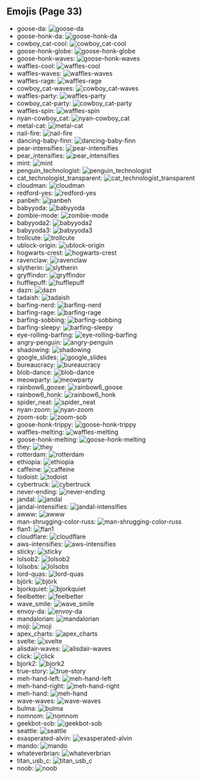 
## Emojis (Page 33)

* goose-da: ![goose-da](output/goose-da)
* goose-honk-da: ![goose-honk-da](output/goose-honk-da)
* cowboy_cat-cool: ![cowboy_cat-cool](output/cowboy_cat-cool)
* goose-honk-globe: ![goose-honk-globe](output/goose-honk-globe.gif)
* goose-honk-waves: ![goose-honk-waves](output/goose-honk-waves.gif)
* waffles-cool: ![waffles-cool](output/waffles-cool.png)
* waffles-waves: ![waffles-waves](output/waffles-waves.gif)
* waffles-rage: ![waffles-rage](output/waffles-rage.png)
* cowboy_cat-waves: ![cowboy_cat-waves](output/cowboy_cat-waves.gif)
* waffles-party: ![waffles-party](output/waffles-party.gif)
* cowboy_cat-party: ![cowboy_cat-party](output/cowboy_cat-party.gif)
* waffles-spin: ![waffles-spin](output/waffles-spin.gif)
* nyan-cowboy_cat: ![nyan-cowboy_cat](output/nyan-cowboy_cat.gif)
* metal-cat: ![metal-cat](output/metal-cat.png)
* nail-fire: ![nail-fire](output/nail-fire.png)
* dancing-baby-finn: ![dancing-baby-finn](output/dancing-baby-finn.gif)
* pear-intensifies: ![pear-intensifies](output/pear-intensifies.gif)
* pear_intensifies: ![pear_intensifies](output/pear_intensifies)
* mint: ![mint](output/mint.png)
* penguin_technologist: ![penguin_technologist](output/penguin_technologist.png)
* cat_technologist_transparent: ![cat_technologist_transparent](output/cat_technologist_transparent.png)
* cloudman: ![cloudman](output/cloudman.png)
* redford-yes: ![redford-yes](output/redford-yes.gif)
* panbeh: ![panbeh](output/panbeh.png)
* babyyoda: ![babyyoda](output/babyyoda.png)
* zombie-mode: ![zombie-mode](output/zombie-mode.gif)
* babyyoda2: ![babyyoda2](output/babyyoda2.png)
* babyyoda3: ![babyyoda3](output/babyyoda3.jpg)
* trollcute: ![trollcute](output/trollcute.png)
* ublock-origin: ![ublock-origin](output/ublock-origin.png)
* hogwarts-crest: ![hogwarts-crest](output/hogwarts-crest.png)
* ravenclaw: ![ravenclaw](output/ravenclaw.png)
* slytherin: ![slytherin](output/slytherin.png)
* gryffindor: ![gryffindor](output/gryffindor.png)
* hufflepuff: ![hufflepuff](output/hufflepuff.png)
* dazn: ![dazn](output/dazn.png)
* tadaish: ![tadaish](output/tadaish.png)
* barfing-nerd: ![barfing-nerd](output/barfing-nerd.png)
* barfing-rage: ![barfing-rage](output/barfing-rage.png)
* barfing-sobbing: ![barfing-sobbing](output/barfing-sobbing.png)
* barfing-sleepy: ![barfing-sleepy](output/barfing-sleepy.png)
* eye-rolling-barfing: ![eye-rolling-barfing](output/eye-rolling-barfing.png)
* angry-penguin: ![angry-penguin](output/angry-penguin.png)
* shadowing: ![shadowing](output/shadowing.jpg)
* google_slides: ![google_slides](output/google_slides.png)
* bureaucracy: ![bureaucracy](output/bureaucracy.png)
* blob-dance: ![blob-dance](output/blob-dance.gif)
* meowparty: ![meowparty](output/meowparty.gif)
* rainbow6_goose: ![rainbow6_goose](output/rainbow6_goose.png)
* rainbow6_honk: ![rainbow6_honk](output/rainbow6_honk)
* spider_neat: ![spider_neat](output/spider_neat.gif)
* nyan-zoom: ![nyan-zoom](output/nyan-zoom.gif)
* zoom-sob: ![zoom-sob](output/zoom-sob.png)
* goose-honk-trippy: ![goose-honk-trippy](output/goose-honk-trippy.gif)
* waffles-melting: ![waffles-melting](output/waffles-melting.gif)
* goose-honk-melting: ![goose-honk-melting](output/goose-honk-melting.gif)
* they: ![they](output/they.jpg)
* rotterdam: ![rotterdam](output/rotterdam.png)
* ethiopia: ![ethiopia](output/ethiopia.png)
* caffeine: ![caffeine](output/caffeine.png)
* todoist: ![todoist](output/todoist.png)
* cybertruck: ![cybertruck](output/cybertruck.png)
* never-ending: ![never-ending](output/never-ending.png)
* jandal: ![jandal](output/jandal.jpg)
* jandal-intensifies: ![jandal-intensifies](output/jandal-intensifies.gif)
* awww: ![awww](output/awww.png)
* man-shrugging-color-russ: ![man-shrugging-color-russ](output/man-shrugging-color-russ.png)
* flan1: ![flan1](output/flan1.png)
* cloudflare: ![cloudflare](output/cloudflare.png)
* aws-intensifies: ![aws-intensifies](output/aws-intensifies.gif)
* sticky: ![sticky](output/sticky.jpg)
* lolsob2: ![lolsob2](output/lolsob2.png)
* lolsobs: ![lolsobs](output/lolsobs)
* lord-quas: ![lord-quas](output/lord-quas.gif)
* björk: ![björk](output/björk.png)
* bjorkquiet: ![bjorkquiet](output/bjorkquiet.png)
* feelbetter: ![feelbetter](output/feelbetter.gif)
* wave_smile: ![wave_smile](output/wave_smile.gif)
* envoy-da: ![envoy-da](output/envoy-da.png)
* mandalorian: ![mandalorian](output/mandalorian.jpg)
* moji: ![moji](output/moji.png)
* apex_charts: ![apex_charts](output/apex_charts.png)
* svelte: ![svelte](output/svelte.png)
* alisdair-waves: ![alisdair-waves](output/alisdair-waves.gif)
* click: ![click](output/click.gif)
* bjork2: ![bjork2](output/bjork2.png)
* true-story: ![true-story](output/true-story.png)
* meh-hand-left: ![meh-hand-left](output/meh-hand-left.png)
* meh-hand-right: ![meh-hand-right](output/meh-hand-right.png)
* meh-hand: ![meh-hand](output/meh-hand)
* wave-waves: ![wave-waves](output/wave-waves.gif)
* bulma: ![bulma](output/bulma.png)
* nomnom: ![nomnom](output/nomnom.png)
* geekbot-sob: ![geekbot-sob](output/geekbot-sob.png)
* seattle: ![seattle](output/seattle.png)
* exasperated-alvin: ![exasperated-alvin](output/exasperated-alvin.png)
* mando: ![mando](output/mando.jpg)
* whateverbrian: ![whateverbrian](output/whateverbrian.png)
* titan_usb_c: ![titan_usb_c](output/titan_usb_c.png)
* noob: ![noob](output/noob.png)
